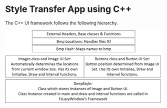 # Style Transfer App using C++

The C++ UI framework follows the following hierarchy.

![](./docs/front-end-framework.png)
